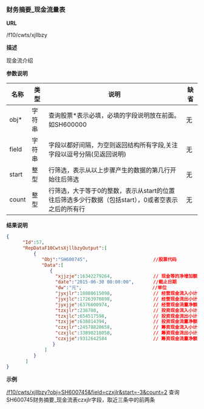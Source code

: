 
### 财务摘要_现金流量表

**URL**

/f10/cwts/xjllbzy

**描述**

现金流介绍

**参数说明**

|名称|类型|说明|缺省|
| -------- | -------- | -------- | -------- |
|obj\*|字符串|查询股票\*表示必填，必填的字段说明放在前面。如SH600000|无|
|field|字符串|字段以都好间隔，为空则返回结构所有字段,关注字段以逗号分隔(见返回说明)|无|
|start|整型|行筛选，表示从以上步骤产生的数据的第几行开始往后筛选|无|
|count|整型|行筛选，大于等于0的整数，表示从start的位置往后筛选多少行数据（包括start），0或者空表示之后的所有行|无|


**结果说明**

```json
{
      "Id":57,
      "RepDataF10CwtsXjllbzyOutput":[
          {
             "Obj":"SH600745",                        //股票代码
             "Data":[
                {
                  "xjjzje":16342279264,               // 现金等的净增加额 
                  "date":"2015-06-30 00:00:00",       //截止日期
                  "dw":"元",                          //单位
                  "jyxjlr":10888615098,               // 经营现金流入小计
                  "jyxjlc":17263970898,               // 经营现金流出小计
                  "jyxjje":6376600974,                // 经营现金流量净额
                  "tzxjlr":236708,                    // 投资现金流入小计
                  "tzxjlc":654517598,                 // 投资现金流出小计
                  "tzxjje":638814394,                 // 投资现金流量净额
                  "czxjlr":24578820658,               // 筹资现金流入小计
                  "czxjlc":33890218058,               // 筹资现金流出小计
                  "czxjje":9312642584                 // 筹资现金流量净额
                 }
              ]
          }
       ]
}
```

**示例**

[/f10/cwts/xjllbzy?obj=SH600745&field=czxjlr&start=-3&count=2]($APIHOST$/f10/cwts/xjllbzy?obj=SH600745&field=czxjlr&start=-3&count=2)
查询SH600745财务摘要_现金流表czxjlr字段，取近三条中的前两条
